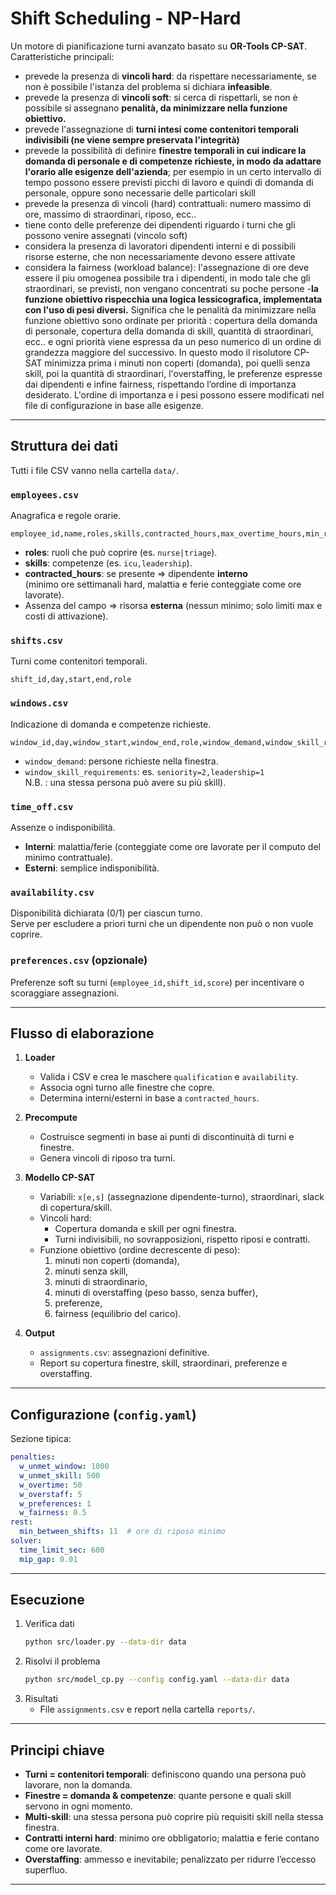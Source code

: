# Shift Scheduling - NP-Hard 

Un motore di pianificazione turni avanzato basato su **OR-Tools CP-SAT**. 
Caratteristiche principali:
- prevede la presenza di **vincoli hard**: da rispettare necessariamente, se non è possibile l'istanza del problema si dichiara **infeasible**.
- prevede la presenza di **vincoli soft**: si cerca di rispettarli, se non è possibile si assegnano **penalità, da minimizzare nella funzione obiettivo.**
- prevede l'assegnazione di **turni intesi come contenitori temporali indivisibili (ne viene sempre preservata l'integrità)**
- prevede la possibilità di definire **finestre temporali in cui indicare la domanda di personale e di competenze richieste, in modo da adattare l'orario alle esigenze dell'azienda**; per esempio in un certo intervallo di tempo possono essere previsti picchi di lavoro e quindi di domanda di personale, oppure sono necessarie delle particolari skill
- prevede la presenza di vincoli (hard) contrattuali: numero massimo di ore, massimo di straordinari, riposo, ecc..
- tiene conto delle preferenze dei dipendenti riguardo i turni che gli possono venire assegnati (vincolo soft)
- considera la presenza di lavoratori dipendenti interni e di possibili risorse esterne, che non necessariamente devono essere attivate
- considera la fairness (workload balance): l'assegnazione di ore deve essere il piu omogenea possibile tra i dipendenti, in modo tale che gli straordinari, se previsti, non vengano concentrati su poche persone
-**la funzione obiettivo rispecchia una logica lessicografica, implementata con l'uso di pesi diversi.**
Significa che le penalità da minimizzare nella funzione obiettivo sono ordinate per priorità : copertura della domanda di personale, copertura della domanda di skill, quantità di straordinari, ecc.. e ogni priorità viene espressa da un peso numerico di un ordine di grandezza maggiore del successivo.
In questo modo il risolutore CP-SAT minimizza prima i minuti non coperti (domanda), poi quelli senza skill, poi la quantità di straordinari, l'overstaffing, le preferenze espresse dai dipendenti e infine fairness, rispettando l’ordine di importanza desiderato. L'ordine di importanza e i pesi possono essere modificati nel file di configurazione in base alle esigenze.
---

## Struttura dei dati

Tutti i file CSV vanno nella cartella `data/`.

### `employees.csv`
Anagrafica e regole orarie.
```
employee_id,name,roles,skills,contracted_hours,max_overtime_hours,min_rest_hours
```
- **roles**: ruoli che può coprire (es. `nurse|triage`).
- **skills**: competenze (es. `icu,leadership`).
- **contracted_hours**: se presente ⇒ dipendente **interno**  
  (minimo ore settimanali hard, malattia e ferie conteggiate come ore lavorate).
- Assenza del campo ⇒ risorsa **esterna** (nessun minimo; solo limiti max e costi di attivazione).

### `shifts.csv`
Turni come contenitori temporali.
```
shift_id,day,start,end,role
```

### `windows.csv`
Indicazione di domanda e competenze richieste.
```
window_id,day,window_start,window_end,role,window_demand,window_skill_requirements
```
- `window_demand`: persone richieste nella finestra.
- `window_skill_requirements`: es. `seniority=2,leadership=1`  
  N.B. : una stessa persona può avere su più skill).

### `time_off.csv`
Assenze o indisponibilità.
- **Interni**: malattia/ferie (conteggiate come ore lavorate per il computo del minimo contrattuale).
- **Esterni**: semplice indisponibilità.

### `availability.csv`
Disponibilità dichiarata (0/1) per ciascun turno.  
Serve per escludere a priori turni che un dipendente non può o non vuole coprire.

### `preferences.csv` (opzionale)
Preferenze soft su turni (`employee_id,shift_id,score`) per incentivare o scoraggiare assegnazioni.

---

## Flusso di elaborazione

1. **Loader**  
   - Valida i CSV e crea le maschere `qualification` e `availability`.
   - Associa ogni turno alle finestre che copre.
   - Determina interni/esterni in base a `contracted_hours`.

2. **Precompute**  
   - Costruisce segmenti in base ai punti di discontinuità di turni e finestre.
   - Genera vincoli di riposo tra turni.

3. **Modello CP-SAT**  
   - Variabili: `x[e,s]` (assegnazione dipendente-turno), straordinari, slack di copertura/skill.
   - Vincoli hard:
     - Copertura domanda e skill per ogni finestra.
     - Turni indivisibili, no sovrapposizioni, rispetto riposi e contratti.
   - Funzione obiettivo (ordine decrescente di peso):
     1. minuti non coperti (domanda),
     2. minuti senza skill,
     3. minuti di straordinario,
     4. minuti di overstaffing (peso basso, senza buffer),
     5. preferenze,
     6. fairness (equilibrio del carico).

4. **Output**
   - `assignments.csv`: assegnazioni definitive.
   - Report su copertura finestre, skill, straordinari, preferenze e overstaffing.

---

## Configurazione (`config.yaml`)

Sezione tipica:
```yaml
penalties:
  w_unmet_window: 1000
  w_unmet_skill: 500
  w_overtime: 50
  w_overstaff: 5
  w_preferences: 1
  w_fairness: 0.5
rest:
  min_between_shifts: 11  # ore di riposo minimo
solver:
  time_limit_sec: 600
  mip_gap: 0.01
```

---

## Esecuzione

1. Verifica dati
   ```bash
   python src/loader.py --data-dir data
   ```
2. Risolvi il problema
   ```bash
   python src/model_cp.py --config config.yaml --data-dir data
   ```
3. Risultati
   - File `assignments.csv` e report nella cartella `reports/`.

---

## Principi chiave
- **Turni = contenitori temporali**: definiscono quando una persona può lavorare, non la domanda.
- **Finestre = domanda & competenze**: quante persone e quali skill servono in ogni momento.
- **Multi-skill**: una stessa persona può coprire più requisiti skill nella stessa finestra.
- **Contratti interni hard**: minimo ore obbligatorio; malattia e ferie contano come ore lavorate.
- **Overstaffing**: ammesso e inevitabile; penalizzato per ridurre l’eccesso superfluo.

---
